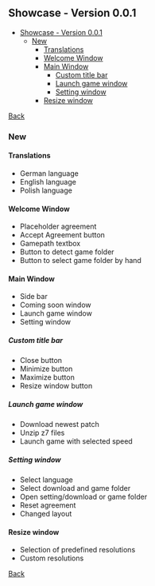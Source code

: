 ## Showcase - Version 0.0.1

- [Showcase - Version 0.0.1](#showcase---version-001)
  - [New](#new)
    - [Translations](#translations)
    - [Welcome Window](#welcome-window)
    - [Main Window](#main-window)
      - [Custom title bar](#custom-title-bar)
      - [Launch game window](#launch-game-window)
      - [Setting window](#setting-window)
    - [Resize window](#resize-window)

[Back][back]
### New

#### Translations

* German language
* English language
* Polish language

#### Welcome Window

* Placeholder agreement
* Accept Agreement button
* Gamepath textbox
* Button to detect game folder
* Button to select game folder by hand

#### Main Window

* Side bar
* Coming soon window
* Launch game window
* Setting window

##### Custom title bar

* Close button
* Minimize button
* Maximize button
* Resize window button

##### Launch game window

* Download newest patch
* Unzip z7 files
* Launch game with selected speed

##### Setting window

* Select language
* Select download and game folder
* Open setting/download or game folder
* Reset agreement
* Changed layout

#### Resize window

* Selection of predefined resolutions
* Custom resolutions

[Back][back]

[back]: Changelog.md